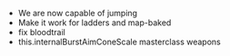 - We are now capable of jumping
- Make it work for ladders and map-baked
- fix bloodtrail
- this.internalBurstAimConeScale masterclass weapons
